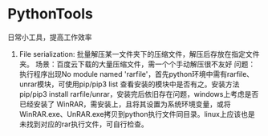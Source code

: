 # PythonTools
日常小工具，提高工作效率

1. File serialization: 批量解压某一文件夹下的压缩文件，解压后存放在指定文件夹。
场景：百度云下载的大量压缩文件，需一个个手动解压很不友好
问题：执行程序出现No module named 'rarfile'，首先python环境中需有rarfile、unrar模块，可使用pip/pip3 list
	查看安装的模块中是否有之。安装方法pip/pip3 install rarfile/unrar，安装完后依旧存在问题，windows上考虑是否已经安装了
	WinRAR，需安装上，且将其设置为系统环境变量，或将WinRAR.exe、UnRAR.exe拷贝到python执行文件同目录。linux上应该也是未找到对应的rar执行文件，可自行检查。

